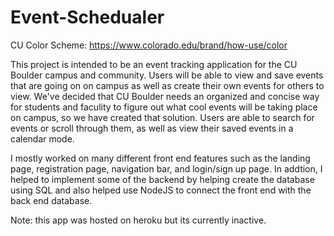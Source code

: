 # Event-Schedualer
CU Color Scheme: https://www.colorado.edu/brand/how-use/color

This project is intended to be an event tracking application for the CU Boulder campus and community. Users will be able to view and save events that are going on on campus as well as create their own events for others to view. We've decided that CU Boulder needs an organized and concise way for students and faculity to figure out what cool events will be taking place on campus, so we have created that solution. Users are able to search for events or scroll through them, as well as view their saved events in a calendar mode.

I mostly worked on many different front end features such as the landing page, registration page, navigation bar, and login/sign up page. In addtion, I helped to implement some of the backend by helping create the database using SQL and also helped use NodeJS to connect the front end with the back end database.

Note: this app was hosted on heroku but its currently inactive.
